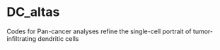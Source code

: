 # DC_altas
Codes for Pan-cancer analyses refine the single-cell portrait of tumor-infiltrating dendritic cells
